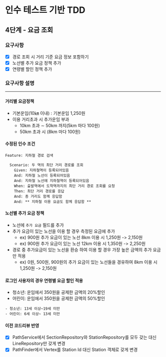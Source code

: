 # 인수 테스트 기반 TDD
## 4단계 - 요금 조회

### 요구사항
- [x] 경로 조회 시 거리 기준 요금 정보 포함하기
- [x] 노선별 추가 요금 정책 추가
- [x] 연령별 할인 정책 추가

### 요구사항 설명

---
#### 거리별 요금정책
* 기본운임(10㎞ 이내) : 기본운임 1,250원
* 이용 거리초과 시 추가운임 부과
    * 10km 초과 ∼ 50km 까지(5km 마다 100원)
    * 50km 초과 시 (8km 마다 100원)
#### 수정된 인수 조건
```shell
Feature: 지하철 경로 검색

  Scenario: 두 역의 최단 거리 경로를 조회
    Given: 지하철역이 등록되어있음
    And: 지하철 노선이 등록되어있음
    And: 지하철 노선에 지하철역이 등록되어있음
    When: 출발역에서 도착역까지의 최단 거리 경로 조회를 요청
    Then: 최단 거리 경로를 응답
    And: 총 거리도 함께 응답함
    And: ** 지하철 이용 요금도 함께 응답함 **
```

#### 노선별 추가 요금 정책
* 노선에 `추가 요금` 필드를 추가
* 추가 요금이 있는 노선을 이용 할 경우 측정된 요금에 추가
    * ex) 900원 추가 요금이 있는 노선 8km 이용 시 1,250원 -> 2,150원
    * ex) 900원 추가 요금이 있는 노선 12km 이용 시 1,350원 -> 2,250원
* 경로 중 추가요금이 있는 노선을 환승 하여 이용 할 경우 가장 높은 금액의 추가 요금만 적용
    * ex) 0원, 500원, 900원의 추가 요금이 있는 노선들을 경유하여 8km 이용 시 1,250원 -> 2,150원
    
#### 로그인 사용자의 경우 연령별 요금 할인 적용
* 청소년: 운임에서 350원을 공제한 금액의 20%할인
* 어린이: 운임에서 350원을 공제한 금액의 50%할인
```shell
- 청소년: 13세 이상~19세 미만
- 어린이: 6세 이상~ 13세 미만
```



#### 이전 코드리뷰 반영
- [x] PathService에서 SectionRepository와 StationRepository를 모두 갖는 대신 LineRepository만 갖게 변경
- [x] PathFinder에서 Vertex를 Station Id 대신 Station 객체로 갖게 변경 
